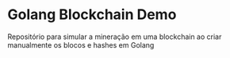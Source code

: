 # Golang Blockchain Demo
Repositório para simular a mineração em uma blockchain ao criar manualmente os blocos e hashes em Golang
